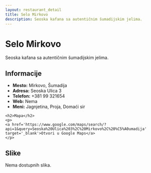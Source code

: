 ```yaml
---
layout: restaurant_detail
title: Selo Mirkovo
description: Seoska kafana sa autentičnim šumadijskim jelima.
---
```


# Selo Mirkovo
<p class="description">Seoska kafana sa autentičnim šumadijskim jelima.</p>

<div class="left-column text-content">
    <h2>Informacije</h2>
    <ul>
        <li><strong>Mesto:</strong> Mirkovo, Šumadija</li>
        <li><strong>Adresa:</strong> Seoska Ulica 3</li>
        <li><strong>Telefon:</strong> +381 99 321654</li>
        <li><strong>Web:</strong> Nema</li>
        <li><strong>Meni:</strong> Jagnjetina, Proja, Domaći sir</li>
    </ul>

    <h2>Mapa</h2>
    <p>
    <a href='https://www.google.com/maps/search/?api=1&query=Seoska%20Ulica%203%2C%20Mirkovo%2C%20%C5%A0umadija' target='_blank'>Otvori u Google Maps</a>
    </p>
</div>

<div class="right-column">
    <h2>Slike</h2>
    <div class="images-grid">
<p>Nema dostupnih slika.</p>
    </div>
</div>